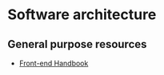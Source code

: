 # Software architecture


## General purpose resources

- [Front-end Handbook](http://www.frontendhandbook.com/)
